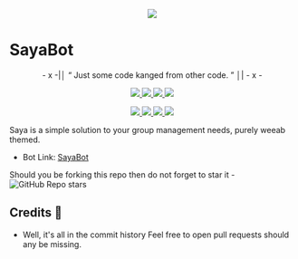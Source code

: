 <p align="center">
  <img src="https://dthezntil550i.cloudfront.net/nl/latest/nl1902201426381960008179947/1280_960/e8504f0d-a3a9-404d-9734-1ceea2d5753c.png">
</p>

# SayaBot

<p align="center">
- x -|│  “	Just some code kanged from other code. ”  │| - x -
</p>

</p>
<p align="center">
<a href="https://github.com/ShaDisNX255/Saya2Bot" alt="GitHub Repo"> <img src="https://img.shields.io/badge/Repo-SayaBot-red" /> </a>
<a href="https://t.me/SayaAman_bot" alt="SayaBot Link"> <img src="https://img.shields.io/badge/Bot-SayaBot-blue" /> </a>
<a href="https://www.python.org/" alt="made-with-python"> <img src="https://img.shields.io/badge/Made%20with-Python-1f425f.svg?style=flat&logo=python&color=blue" /> </a>
<a href="https://github.com/AnimeKaizoku/SaitamaRobot/blob/master/LICENSE" alt="GPLv3 license"> <img src="https://img.shields.io/badge/License-GPLv3-blue.svg" /> </a>
</p>
<p align="center">
<a href="https://paypal.me/ShaDisNX255" alt="Donate!"> <img src="https://aleen42.github.io/badges/src/paypal.svg" /> </a>
<a href="https://t.me/SayaBot_News" alt="Telegram!"> <img src="https://aleen42.github.io/badges/src/telegram.svg" /> </a>
<a href="https://github.com/AnimeKaizoku/SaitamaRobot/graphs/commit-activity" alt="Maintenance"> <img src="https://img.shields.io/badge/Maintained%3F-yes-green.svg" /> </a>
<a href="https://makeapullrequest.com" alt="PRs Welcome"> <img src="https://img.shields.io/badge/PRs-welcome-brightgreen.svg?style=flat-square" /> </a>
</p>



Saya is a simple solution to your group management needs, purely weeab themed.

* Bot Link:  [SayaBot](https://t.me/SayaAman_bot)

Should you be forking this repo then do not forget to star it - <img alt="GitHub Repo stars" src="https://img.shields.io/github/stars/animekaizoku/saitamarobot?color=white&label=%F0%9F%8C%9F%20star">

## Credits 📍
* Well, it's all in the commit history 
Feel free to open pull requests should any be missing.
